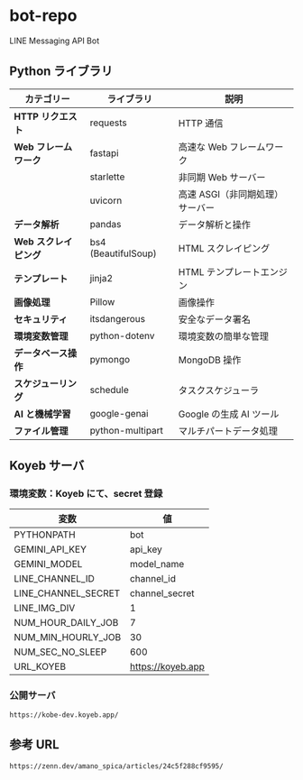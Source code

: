 # bot-repo

LINE Messaging API Bot

## Python ライブラリ

| カテゴリー             | ライブラリ          | 説明                            |
| ---------------------- | ------------------- | ------------------------------- |
| **HTTP リクエスト**    | requests            | HTTP 通信                       |
| **Web フレームワーク** | fastapi             | 高速な Web フレームワーク       |
|                        | starlette           | 非同期 Web サーバー             |
|                        | uvicorn             | 高速 ASGI（非同期処理）サーバー |
| **データ解析**         | pandas              | データ解析と操作                |
| **Web スクレイピング** | bs4 (BeautifulSoup) | HTML スクレイピング             |
| **テンプレート**       | jinja2              | HTML テンプレートエンジン       |
| **画像処理**           | Pillow              | 画像操作                        |
| **セキュリティ**       | itsdangerous        | 安全なデータ署名                |
| **環境変数管理**       | python-dotenv       | 環境変数の簡単な管理            |
| **データベース操作**   | pymongo             | MongoDB 操作                    |
| **スケジューリング**   | schedule            | タスクスケジューラ              |
| **AI と機械学習**      | google-genai        | Google の生成 AI ツール         |
| **ファイル管理**       | python-multipart    | マルチパートデータ処理          |

## Koyeb サーバ

### 環境変数：Koyeb にて、secret 登録

| 変数                | 値                |
| ------------------- | ----------------- |
| PYTHONPATH          | bot               |
| GEMINI_API_KEY      | api_key           |
| GEMINI_MODEL        | model_name        |
| LINE_CHANNEL_ID     | channel_id        |
| LINE_CHANNEL_SECRET | channel_secret    |
| LINE_IMG_DIV        | 1                 |
| NUM_HOUR_DAILY_JOB  | 7                 |
| NUM_MIN_HOURLY_JOB  | 30                |
| NUM_SEC_NO_SLEEP    | 600               |
| URL_KOYEB           | https://koyeb.app |

### 公開サーバ

```
https://kobe-dev.koyeb.app/
```

## 参考 URL

```
https://zenn.dev/amano_spica/articles/24c5f288cf9595/
```
